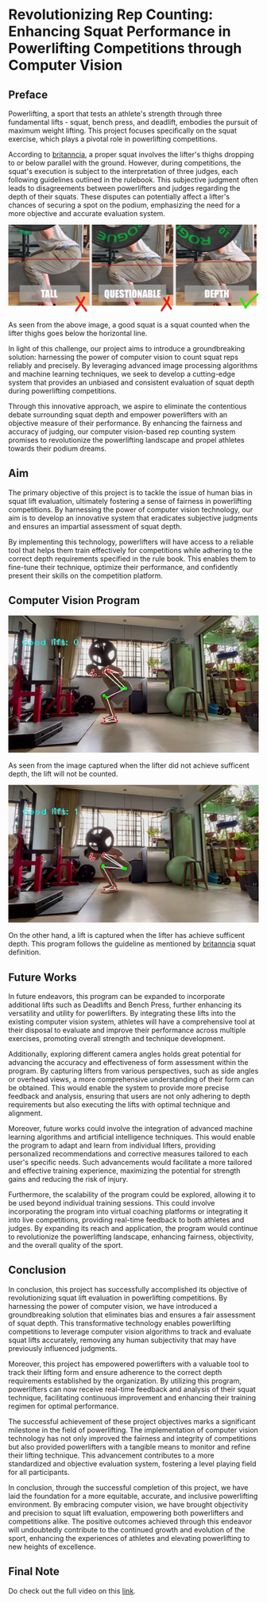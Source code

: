 # Revolutionizing Rep Counting: Enhancing Squat Performance in Powerlifting Competitions through Computer Vision

## Preface

Powerlifting, a sport that tests an athlete's strength through three fundamental lifts - squat, bench press, and deadlift, embodies the pursuit of maximum weight lifting. This project focuses specifically on the squat exercise, which plays a pivotal role in powerlifting competitions.

According to [britanncia](https://www.britannica.com/sports/powerlifting#ref857046), a proper squat involves the lifter's thighs dropping to or below parallel with the ground. However, during competitions, the squat's execution is subject to the interpretation of three judges, each following guidelines outlined in the rulebook. This subjective judgment often leads to disagreements between powerlifters and judges regarding the depth of their squats. These disputes can potentially affect a lifter's chances of securing a spot on the podium, emphasizing the need for a more objective and accurate evaluation system.

![depth](./image/depth.png)

As seen from the above image, a good squat is a squat counted when the lifter thighs goes below the horizontal line.

In light of this challenge, our project aims to introduce a groundbreaking solution: harnessing the power of computer vision to count squat reps reliably and precisely. By leveraging advanced image processing algorithms and machine learning techniques, we seek to develop a cutting-edge system that provides an unbiased and consistent evaluation of squat depth during powerlifting competitions.

Through this innovative approach, we aspire to eliminate the contentious debate surrounding squat depth and empower powerlifters with an objective measure of their performance. By enhancing the fairness and accuracy of judging, our computer vision-based rep counting system promises to revolutionize the powerlifting landscape and propel athletes towards their podium dreams.

## Aim

The primary objective of this project is to tackle the issue of human bias in squat lift evaluation, ultimately fostering a sense of fairness in powerlifting competitions. By harnessing the power of computer vision technology, our aim is to develop an innovative system that eradicates subjective judgments and ensures an impartial assessment of squat depth.

By implementing this technology, powerlifters will have access to a reliable tool that helps them train effectively for competitions while adhering to the correct depth requirements specified in the rule book. This enables them to fine-tune their technique, optimize their performance, and confidently present their skills on the competition platform.

## Computer Vision Program


![bad](./image/bad.png)

As seen from the image captured when the lifter did not achieve sufficent depth, the lift will not be counted.

![good](./image/good.png)

On the other hand, a lift is captured when the lifter has achieve sufficent depth. This program follows the guideline as mentioned by [britanncia](https://www.britannica.com/sports/powerlifting#ref857046) squat definition.

## Future Works

In future endeavors, this program can be expanded to incorporate additional lifts such as Deadlifts and Bench Press, further enhancing its versatility and utility for powerlifters. By integrating these lifts into the existing computer vision system, athletes will have a comprehensive tool at their disposal to evaluate and improve their performance across multiple exercises, promoting overall strength and technique development.

Additionally, exploring different camera angles holds great potential for advancing the accuracy and effectiveness of form assessment within the program. By capturing lifters from various perspectives, such as side angles or overhead views, a more comprehensive understanding of their form can be obtained. This would enable the system to provide more precise feedback and analysis, ensuring that users are not only adhering to depth requirements but also executing the lifts with optimal technique and alignment.

Moreover, future works could involve the integration of advanced machine learning algorithms and artificial intelligence techniques. This would enable the program to adapt and learn from individual lifters, providing personalized recommendations and corrective measures tailored to each user's specific needs. Such advancements would facilitate a more tailored and effective training experience, maximizing the potential for strength gains and reducing the risk of injury.

Furthermore, the scalability of the program could be explored, allowing it to be used beyond individual training sessions. This could involve incorporating the program into virtual coaching platforms or integrating it into live competitions, providing real-time feedback to both athletes and judges. By expanding its reach and application, the program would continue to revolutionize the powerlifting landscape, enhancing fairness, objectivity, and the overall quality of the sport.

## Conclusion

In conclusion, this project has successfully accomplished its objective of revolutionizing squat lift evaluation in powerlifting competitions. By harnessing the power of computer vision, we have introduced a groundbreaking solution that eliminates bias and ensures a fair assessment of squat depth. This transformative technology enables powerlifting competitions to leverage computer vision algorithms to track and evaluate squat lifts accurately, removing any human subjectivity that may have previously influenced judgments.

Moreover, this project has empowered powerlifters with a valuable tool to track their lifting form and ensure adherence to the correct depth requirements established by the organization. By utilizing this program, powerlifters can now receive real-time feedback and analysis of their squat technique, facilitating continuous improvement and enhancing their training regimen for optimal performance.

The successful achievement of these project objectives marks a significant milestone in the field of powerlifting. The implementation of computer vision technology has not only improved the fairness and integrity of competitions but also provided powerlifters with a tangible means to monitor and refine their lifting technique. This advancement contributes to a more standardized and objective evaluation system, fostering a level playing field for all participants.


In conclusion, through the successful completion of this project, we have laid the foundation for a more equitable, accurate, and inclusive powerlifting environment. By embracing computer vision, we have brought objectivity and precision to squat lift evaluation, empowering both powerlifters and competitions alike. The positive outcomes achieved through this endeavor will undoubtedly contribute to the continued growth and evolution of the sport, enhancing the experiences of athletes and elevating powerlifting to new heights of excellence.

## Final Note

Do check out the full video on this [link](https://drive.google.com/file/d/1Q9MojaDPBIZS4p01j0CGFTfZqc8NoEH8/view?usp=sharing).